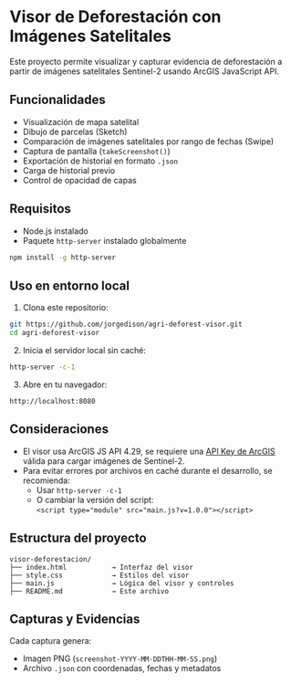 # Visor de Deforestación con Imágenes Satelitales

Este proyecto permite visualizar y capturar evidencia de deforestación a partir de imágenes satelitales Sentinel-2 usando ArcGIS JavaScript API.

## Funcionalidades

- Visualización de mapa satelital
- Dibujo de parcelas (Sketch)
- Comparación de imágenes satelitales por rango de fechas (Swipe)
- Captura de pantalla (`takeScreenshot()`)
- Exportación de historial en formato `.json`
- Carga de historial previo
- Control de opacidad de capas

## Requisitos

- Node.js instalado
- Paquete `http-server` instalado globalmente

```bash
npm install -g http-server
```

## Uso en entorno local

1. Clona este repositorio:

```bash
git https://github.com/jorgedison/agri-deforest-visor.git
cd agri-deforest-visor
```

2. Inicia el servidor local sin caché:

```bash
http-server -c-1
```

3. Abre en tu navegador:

```
http://localhost:8080
```

## Consideraciones

- El visor usa ArcGIS JS API 4.29, se requiere una [API Key de ArcGIS](https://developers.arcgis.com/) válida para cargar imágenes de Sentinel-2.
- Para evitar errores por archivos en caché durante el desarrollo, se recomienda:
  - Usar `http-server -c-1`
  - O cambiar la versión del script:  
    `<script type="module" src="main.js?v=1.0.0"></script>`

## Estructura del proyecto

```
visor-deforestacion/
├── index.html           → Interfaz del visor
├── style.css            → Estilos del visor
├── main.js              → Lógica del visor y controles
├── README.md            → Este archivo
```

## Capturas y Evidencias

Cada captura genera:
- Imagen PNG (`screenshot-YYYY-MM-DDTHH-MM-SS.png`)
- Archivo `.json` con coordenadas, fechas y metadatos
